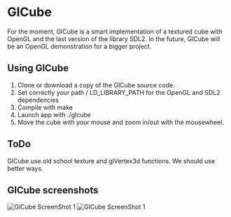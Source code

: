 GlCube
======

For the moment, GlCube is a smart implementation of a textured cube with OpenGL and the last version of the library SDL2. In the future, GlCube will be an OpenGL demonstration for a bigger project.

Using GlCube
------------

1. Clone or download a copy of the GlCube source code.
2. Set correctly your path / LD_LIBRARY_PATH for the OpenGL and SDL2 dependencies
3. Compile with make
4. Launch app with ./glcube
5. Move the cube with your mouse and zoom in/out with the mousewheel.

ToDo
----

GlCube use old school texture and glVertex3d functions. We should use better ways.

GlCube screenshots
------------------

![GlCube ScreenShot 1](http://glcube.y3h.net/glcube1.png)
![GlCube ScreenShot 1](http://glcube.y3h.net/glcube2.png)
